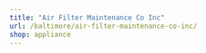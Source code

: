 ```yaml
---
title: "Air Filter Maintenance Co Inc"
url: /baltimore/air-filter-maintenance-co-inc/
shop: appliance
---
```

